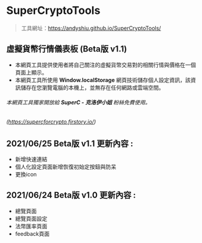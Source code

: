 # SuperCryptoTools
> 工具網址：https://andyshiu.github.io/SuperCryptoTools/

## 虛擬貨幣行情儀表板 (Beta版 v1.1)
* 本網頁工具提供使用者將自己關注的虛擬貨幣交易對的相關行情與價格在一個頁面上顯示。
* 本網頁工具所使用 **Window.localStorage** 網頁技術儲存個人設定資訊，該資訊儲存在您瀏覽電腦的本機上，並無存在任何網路或雲端空間。

###### 本網頁工具獨家開放給 **SuperC - 克洛伊小姐** 粉絲免費使用。
###### (https://supercforcrypto.firstory.io/)

## 2021/06/25 Beta版 v1.1 更新內容 : 

* 新增快速連結
* 個人化設定頁面新增恢復初始定按鈕與防呆
* 更換icon


## 2021/06/24 Beta版 v1.0 更新內容 : 

* 總覽頁面
* 總覽頁面設定
* 法幣匯率頁面
* feedback頁面


